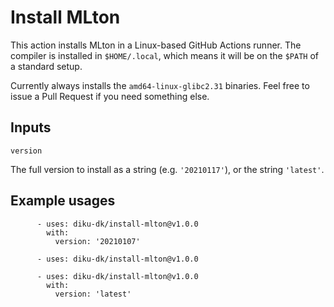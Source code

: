 # Install MLton

This action installs MLton in a Linux-based GitHub Actions runner.
The compiler is installed in `$HOME/.local`, which means it will be on
the `$PATH` of a standard setup.

Currently always installs the `amd64-linux-glibc2.31` binaries.  Feel
free to issue a Pull Request if you need something else.

## Inputs

`version`

The full version to install as a string (e.g. `'20210117'`), or the
string `'latest'`.

## Example usages

```
      - uses: diku-dk/install-mlton@v1.0.0
        with:
          version: '20210107'
```

```
      - uses: diku-dk/install-mlton@v1.0.0
```

```
      - uses: diku-dk/install-mlton@v1.0.0
        with:
          version: 'latest'
```
